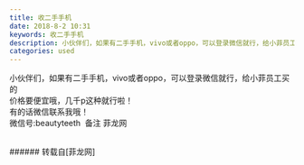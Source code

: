 ```yaml
---
title: 收二手手机
date: 2018-8-2 10:31
keywords: 收二手手机
description: 小伙伴们，如果有二手手机，vivo或者oppo，可以登录微信就行，给小菲员工买的价格要便宜哦，几千p这种就行啦！有的话微信联系我哦！微信号:beautyteeth  备注 菲龙网
categories: used
---
```

<td class="t_f" id="postmessage_1583219">

小伙伴们，如果有二手手机，vivo或者oppo，可以登录微信就行，给小菲员工买的<img alt="" border="0" class="zoom" data-cf-modified-b243a9922e01f9e0a19c3fd6-="" file="http://www.flw.ph//mobcent//app/data/phiz/default/03.png" id="aimg_NaXe1" lazyloadthumb="1" onclick="" onmouseover="" src="http://www.flw.ph//mobcent//app/data/phiz/default/03.png"/><br/>
价格要便宜哦，几千p这种就行啦！<br/>
有的话微信联系我哦！<br/>
微信号:beautyteeth  备注 菲龙网<br/>
<br/>
</td>
###### 转载自[菲龙网]
